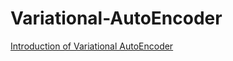 # Variational-AutoEncoder
[Introduction of Variational AutoEncoder](variational-autoencoder/variational-autoencoder.pdf)
